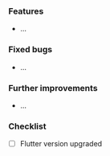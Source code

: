 ### Features

- ...

### Fixed bugs

- ...

### Further improvements

- ...

### Checklist

- [ ] Flutter version upgraded
